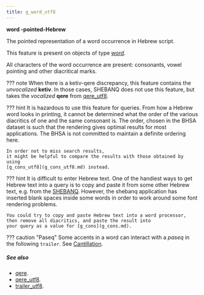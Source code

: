 ```yaml
---
title: g_word_utf8
---
```


**word -pointed-Hebrew**


The pointed representation of a word occurrence in Hebrew script.

This feature is present on objects of type [*word*](otype.md).

All characters of the word occurrence are present:
consonants, vowel pointing and other diacritical marks.

??? note
    When there is a ketiv-qere discrepancy,
    this feature contains the *unvocalized* **ketiv**.
    In those cases, SHEBANQ does not use this feature,
    but takes the *vocalized* **qere** from
    [qere_utf8](qere_utf8.md).

??? hint
    It is hazardous to use this feature for queries.
    From how a Hebrew word looks in printing, it cannot be determined what the
    order of the various diacritics of one and the same consonant is.
    The order, chosen in the BHSA dataset is such
    that the rendering gives optimal results for most applications.
    The BHSA is not committed to maintain a definite ordering here.

    In order not to miss search results,
    it might be helpful to compare the results with those obtained by using
    [g_cons_utf8](g_cons_utf8.md) instead.

??? hint
    It is difficult to enter Hebrew text.
    One of the handiest ways to get Hebrew text into a query is
    to copy and paste it
    from some other Hebrew text, e.g. from the [SHEBANQ]({{shebanq}}).
    However, the shebanq application has inserted blank spaces
    inside some words in order to work around some font rendering
    problems.

    You could try to copy and paste Hebrew text into a word processor,
    then remove all diacritics, and paste the result into
    your query as a value for [g_cons](g_cons.md).

??? caution "Paseq"
    Some accents in a word can interact with a *paseq*
    in the following `trailer`.
    See [Cantillation](../cantillation.md).

##### See also

* [qere](qere.md). 
* [qere_utf8](qere_utf8.md). 
* [trailer_utf8](trailer_utf8.md). 
